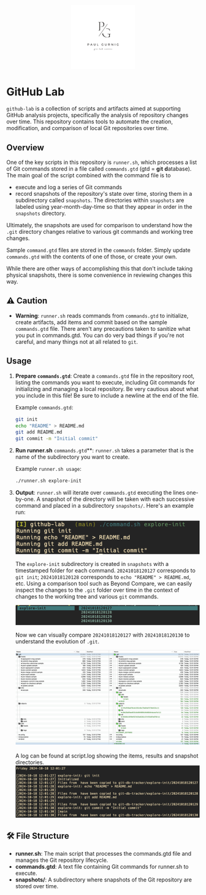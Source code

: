 <div style="text-align: center;">
  <img src="images/git-lab-series-logo.png" alt="git init" width="33%">
</div>

# GitHub Lab

`github-lab` is a collection of scripts and artifacts aimed at supporting GitHub analysis projects, specifically the analysis of repository changes over time. This repository contains tools to automate the creation, modification, and comparison of local Git repositories over time.

## Overview

One of the key scripts in this repository is `runner.sh`, which processes a list of Git commands stored in a file called `commands.gtd` (gtd = **g**i**t** **d**atabase). The main goal of the script combined with the command file is to 
- execute and log a series of Git commands
- record snapshots of the repository's state over time, storing them in a subdirectory called `snapshots`. The directories within `snapshots` are labeled using year-month-day-time so that they appear in order in the `snapshots` directory. 

Ultimately, the snapshots are used for comparison to understand how the `.git` directory changes relative to various git commands and working tree changes.

Sample `command.gtd` files are stored in the `commands` folder. Simply update `commands.gtd` with the contents of one of those, or create your own.

While there are other ways of accomplishing this that don't include taking physical snapshots, there is some convenience in reviewing changes this way.

## ⚠️ Caution
- **Warning**: `runner.sh` reads commands from `commands.gtd` to initialize, create artifacts, add items and commit based on the sample `commands.gtd` file. There aren't any precautions taken to sanitize what you put in commands.gtd. You can do very bad things if you're not careful, and many things not at all related to `git`.

<!-- ## ✨ Features

- **Separation of commands**: `runner.sh` reads commands from `commands.gtd` to initialize and manage a local Git repository based on the provided parameter. A sample `commands.gtd` file is included.
- **Snapshots**: The script periodically captures snapshots of the directory state, saving the snapshots in the `snapshots` subdirectory.
- **Customizable Git Commands**: The `commands.gtd` file can be customized with any sequence of Git commands or other shell commands that will be executed by `runner.sh`. -->

## Usage

1. **Prepare `commands.gtd`**: Create a `commands.gtd` file in the repository root, listing the commands you want to execute, including Git commands for initializing and managing a local repository. Be very cautious about what you include in this file! Be sure to include a newline at the end of the file.
   
   Example `commands.gtd`:
   ```bash
   git init
   echo "README" > README.md
   git add README.md
   git commit -m "Initial commit"
   ```
2. **Run runner.sh** `commands.gtd`**: `runner.sh` takes a parameter that is the name of the subdirectory you want to create.

   Example `runner.sh usage`:
   ```bash
   ./runner.sh explore-init
   ```

3. **Output**: `runner.sh` will iterate over `commands.gtd` executing the lines one-by-one. A snapshot of the directory will be taken with each successive command and placed in a subdirectory `snapshots/`. Here's an example run:

    ![command-sh-sample-usage](images/command-sh-sample-usage.png)

    The `explore-init` subdirectory is created in `snapshots` with a timestamped folder for each command. `20241018120127` corresponds to `git init`; `20241018120128` corresponds to `echo "README" > README.md`, etc. Using a comparison tool such as Beyond Compare, we can easily inspect the changes to the `.git` folder over time in the context of changes to the working tree and various `git` commands.

    ![lf-output-explore-init-folder](images/lf-output-explore-init-folder.png)

    Now we can visually compare `20241018120127` with `20241018120130` to understand the evolution of `.git`.

    ![start-end-folder-comparison](images/start-end-folder-comparison.png)

    A log can be found at script.log showing the items, results and snapshot directories.
    ![script-log](images/script-log.png)


## 🛠️ File Structure

- **runner.sh**: The main script that processes the commands.gtd file and manages the Git repository lifecycle.
- **commands.gtd**: A text file containing Git commands for runner.sh to execute.
- **snapshots/**: A subdirectory where snapshots of the Git repository are stored over time.